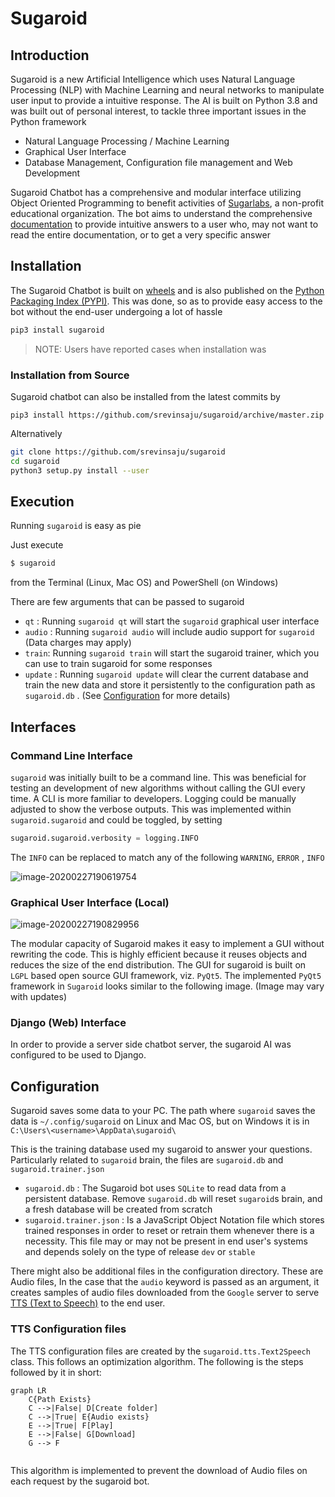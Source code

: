 # Sugaroid

## Introduction

Sugaroid is a new Artificial Intelligence which uses Natural Language Processing (NLP) with Machine Learning and neural networks to manipulate user input to provide a intuitive response. The AI is built on Python 3.8 and was built out of personal interest, to tackle three important issues in the Python framework

* Natural Language Processing / Machine Learning
* Graphical User Interface
* Database Management, Configuration file management and Web Development

Sugaroid Chatbot has a comprehensive and modular interface utilizing Object Oriented Programming to benefit activities of [Sugarlabs](www.sugarlabs.org), a non-profit educational organization. The bot aims to understand the comprehensive [documentation](https://en.wikipedia.org/wiki/Documentation) to provide intuitive answers to a user who, may not want to read the entire documentation, or to get a very specific answer

## Installation

The Sugaroid Chatbot is built on [wheels](https://pythonwheels.com/) and is also published on the [Python Packaging Index (PYPI)](pypi.org). This was done, so as to provide easy access to the bot without the end-user undergoing a lot of hassle

```bash
pip3 install sugaroid
```

> NOTE: Users have reported cases when installation was

### Installation from Source

Sugaroid chatbot can also be installed from the latest commits by 

```
pip3 install https://github.com/srevinsaju/sugaroid/archive/master.zip
```

Alternatively

```bash
git clone https://github.com/srevinsaju/sugaroid
cd sugaroid
python3 setup.py install --user
```



## Execution

Running `sugaroid` is easy as pie

Just execute

```bash
$ sugaroid
```

from the Terminal (Linux, Mac OS) and PowerShell (on Windows)

There are few arguments that can be passed to sugaroid

* `qt` : Running `sugaroid qt` will start the `sugaroid` graphical user interface
* `audio` : Running `sugaroid audio` will include audio support for `sugaroid` (Data charges may apply)
* `train`: Running `sugaroid train` will start the sugaroid trainer, which you can use to train sugaroid for some responses 
* `update` : Running `sugaroid update` will clear the current database and train the new data and store it persistently to the configuration path as `sugaroid.db` . (See [Configuration](#Configuraton) for more details)



## Interfaces

### Command Line Interface 

`sugaroid` was initially built to be a command line. This was beneficial for testing an development of new algorithms without calling the GUI every time. A CLI is more familiar to developers. Logging could be manually adjusted to show the verbose outputs. This was implemented within `sugaroid.sugaroid` and could be toggled, by setting 

```python
sugaroid.sugaroid.verbosity = logging.INFO
```

The `INFO` can be replaced to match any of the following `WARNING`, `ERROR` , `INFO`

![image-20200227190619754](/home/ss/repo/sugaroid/docs/img/image-20200227190619754.png)

### Graphical User Interface (Local)

![image-20200227190829956](/home/ss/repo/sugaroid/docs/img/image-20200227190829956.png)

The modular capacity of Sugaroid makes it easy to implement a GUI without rewriting the code. This is highly efficient because it reuses objects and reduces the size of the end distribution. The GUI for sugaroid is built on `LGPL` based open source GUI framework, viz. `PyQt5`. The implemented `PyQt5` framework in `Sugaroid` looks similar to the following image. (Image may vary with updates)

### Django (Web) Interface

In order to provide a server side chatbot server, the sugaroid AI was configured to be used to Django. 



## Configuration

Sugaroid saves some data to your PC. The path where `sugaroid` saves the data is `~/.config/sugaroid` on Linux and Mac OS, but on Windows it is in `C:\Users\<username>\AppData\sugaroid\ ` 

This is the training database used my sugaroid to answer your questions. Particularly related to `sugaroid` brain, the files are `sugaroid.db` and `sugaroid.trainer.json` 

* `sugaroid.db` : The Sugaroid bot uses `SQLite` to read data from a persistent database. Remove `sugaroid.db` will reset `sugaroid`s brain, and a fresh database will be created  from scratch
* `sugaroid.trainer.json` : Is a JavaScript Object Notation file which stores trained responses in order to reset or retrain them whenever there is a necessity. This file may or may not be present in end user's systems and depends solely on the type of release `dev` or `stable`

There might also be additional files in the configuration directory. These are Audio files, In the case that the `audio` keyword is passed as an argument, it creates samples of audio files downloaded from the `Google` server to serve [TTS (Text to Speech)](https://cloud.google.com/text-to-speech) to the end user. 

### TTS Configuration files

The TTS configuration files are created by the `sugaroid.tts.Text2Speech` class. This follows an optimization algorithm. The following is the steps followed by it in short:

```mermaid
graph LR
    C{Path Exists}
    C -->|False| D[Create folder]
    C -->|True| E{Audio exists}
    E -->|True| F[Play]
    E -->|False| G[Download]
    G --> F


```

This algorithm is implemented to prevent the download of Audio files on each request by the sugaroid bot.